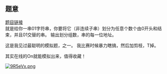 ## 题意

[题目链接](http://codeforces.com/contest/950/problem/C)  
就是给你一串01字符串，你要将它（非连续子串）划分为任意个数个由0开头和结束，并且01交替的串。
输出划分组数，串的每一位地址。

这是我见过最聪明的模拟题，之一。
我比赛时候暴力瞎搞，然后加剪枝，T掉。

其实在线的On就能模拟出来，值得收藏！  

[![9R5eVx.png](https://s1.ax1x.com/2018/03/10/9R5eVx.png)](https://imgchr.com/i/9R5eVx)

